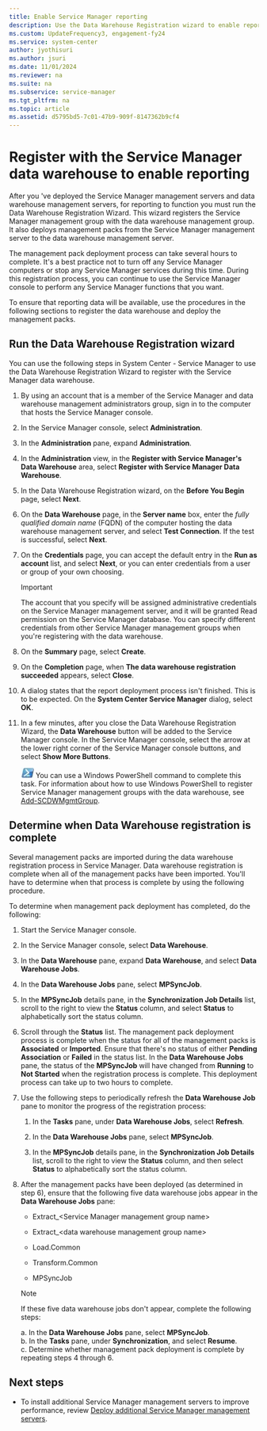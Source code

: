 ```yaml
---
title: Enable Service Manager reporting
description: Use the Data Warehouse Registration wizard to enable reporting.
ms.custom: UpdateFrequency3, engagement-fy24
ms.service: system-center
author: jyothisuri
ms.author: jsuri
ms.date: 11/01/2024
ms.reviewer: na
ms.suite: na
ms.subservice: service-manager
ms.tgt_pltfrm: na
ms.topic: article
ms.assetid: d5795bd5-7c01-47b9-909f-8147362b9cf4
---
```


# Register with the Service Manager data warehouse to enable reporting



After you 've deployed the Service Manager management servers and data warehouse management servers, for reporting to function you must run the Data Warehouse Registration Wizard. This wizard registers the Service Manager management group with the data warehouse management group. It also deploys management packs from the Service Manager management server to the data warehouse management server.  

 The management pack deployment process can take several hours to complete. It's a best practice not to turn off any Service Manager computers or stop any Service Manager services during this time. During this registration process, you can continue to use the Service Manager console to perform any Service Manager functions that you want.  

 To ensure that reporting data will be available, use the procedures in the following sections to register the data warehouse and deploy the management packs.  

## Run the Data Warehouse Registration wizard

You can use the following steps in System Center - Service Manager to use the Data Warehouse Registration Wizard to register with the Service Manager data warehouse.

1. By using an account that is a member of the Service Manager and data warehouse management administrators group, sign in to the computer that hosts the Service Manager console.  

2. In the Service Manager console, select **Administration**.  

3. In the **Administration** pane, expand **Administration**.  

4. In the **Administration** view, in the **Register with Service Manager's Data Warehouse** area, select **Register with Service Manager Data Warehouse**.  

5. In the Data Warehouse Registration wizard, on the **Before You Begin** page, select **Next**.  

6. On the **Data Warehouse** page, in the **Server name** box, enter the *fully qualified domain name* \(FQDN\) of the computer hosting the data warehouse management server, and select **Test Connection**. If the test is successful, select **Next**.  

7. On the **Credentials** page, you can accept the default entry in the **Run as account** list, and select **Next**, or you can enter credentials from a user or group of your own choosing.  

   > [!IMPORTANT]  
   > The account that you specify will be assigned administrative credentials on the Service Manager management server, and it will be granted Read permission on the Service Manager database. You can specify different credentials from other Service Manager management groups when you're registering with the data warehouse.  

8. On the **Summary** page, select **Create**.  

9. On the **Completion** page, when **The data warehouse registration succeeded** appears, select **Close**.  

10. A dialog states that the report deployment process isn't finished. This is to be expected. On the **System Center Service Manager** dialog, select **OK**.  

11. In a few minutes, after you close the Data Warehouse Registration Wizard, the **Data Warehouse** button will be added to the Service Manager console. In the Service Manager console, select the arrow at the lower right corner of the Service Manager console buttons, and select **Show More Buttons**.  

    ![Screenshot of Windows PowerShell.](./media/register-dw/pssymbol.png) You can use a Windows&nbsp;PowerShell command to complete this task. For information about how to use Windows&nbsp;PowerShell to register Service Manager management groups with the data warehouse, see [Add\-SCDWMgmtGroup](/previous-versions/system-center/service-manager-2010-sp1/ff951619(v=technet.10)).

## Determine when Data Warehouse registration is complete

Several management packs are imported during the data warehouse registration process in Service Manager. Data warehouse registration is complete when all of the management packs have been imported. You'll have to determine when that process is complete by using the following procedure.  

To determine when management pack deployment has completed, do the following:

1. Start the Service Manager console.  

2. In the Service Manager console, select **Data Warehouse**.  

3. In the **Data Warehouse** pane, expand **Data Warehouse**, and select **Data Warehouse Jobs**.  

4. In the **Data Warehouse Jobs** pane, select **MPSyncJob**.  

5. In the **MPSyncJob** details pane, in the **Synchronization Job Details** list, scroll to the right to view the **Status** column, and select **Status** to alphabetically sort the status column.  

6. Scroll through the **Status** list. The management pack deployment process is complete when the status for all of the management packs is **Associated** or **Imported**. Ensure that there's no status of either **Pending Association** or **Failed** in the status list. In the **Data Warehouse Jobs** pane, the status of the **MPSyncJob** will have changed from **Running** to **Not Started** when the registration process is complete. This deployment process can take up to two hours to complete.  

7. Use the following steps to periodically refresh the **Data Warehouse Job** pane to monitor the progress of the registration process:  

   1. In the **Tasks** pane, under **Data Warehouse Jobs**, select **Refresh**.  

   2. In the **Data Warehouse Jobs** pane, select **MPSyncJob**.  

   3. In the **MPSyncJob** details pane, in the **Synchronization Job Details** list, scroll to the right to view the **Status** column, and then select **Status** to alphabetically sort the status column.  

8. After the management packs have been deployed \(as determined in step 6\), ensure that the following five data warehouse jobs appear in the **Data Warehouse Jobs** pane:  

   - Extract\_\<Service Manager management group name\>  

   - Extract\_\<data warehouse management group name\>  

   - Load.Common  

   - Transform.Common  

   - MPSyncJob  

   > [!NOTE]
   > If these five data warehouse jobs don't appear, complete the following steps:  
   >
   > a. In the **Data Warehouse Jobs** pane, select **MPSyncJob**.  
   > b. In the **Tasks** pane, under **Synchronization**, and select **Resume**.  
   > c. Determine whether management pack deployment is complete by repeating steps 4 through 6.

## Next steps

- To install additional Service Manager management servers to improve performance, review [Deploy additional Service Manager management servers](deploy-additional-ms.md).
